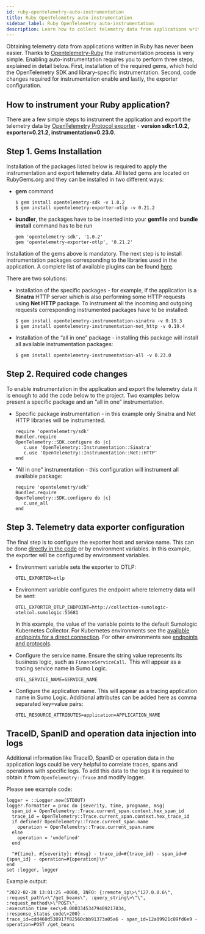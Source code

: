 ```yaml
---
id: ruby-opentelemetry-auto-instrumentation
title: Ruby OpenTelemetry auto-instrumentation
sidebar_label: Ruby OpenTelemetry auto-instrumentation
description: Learn how to collect telemetry data from applications written in Ruby.
---
```


Obtaining telemetry data from applications written in Ruby has never been easier. Thanks to [Opentelemetry-Ruby](https://github.com/open-telemetry/opentelemetry-ruby) the instrumentation process is very simple. Enabling auto-instrumentation requires you to perform three steps, explained in detail below. First, installation of the required gems, which hold the OpenTelemetry SDK and library-specific instrumentation. Second, code changes required for instrumentation enable and lastly, the exporter configuration.

## How to instrument your Ruby application?

There are a few simple steps to instrument the application and export the telemetry data by [OpenTelemetry Protocol exporter](https://github.com/open-telemetry/opentelemetry-ruby/tree/opentelemetry-exporter-otlp/v0.21.2/exporter/otlp) - **version sdk=1.0.2, exporter=0.21.2, instrumentation=0.23.0**.

## Step 1. Gems Installation  

Installation of the packages listed below is required to apply the instrumentation and export telemetry data. All listed gems are located on RubyGems.org and they can be installed in two different ways:

* **gem** command

   ```
   $ gem install opentelemetry-sdk -v 1.0.2
   $ gem install opentelemetry-exporter-otlp -v 0.21.2
   ```

* **bundler**, the packages have to be inserted into your **gemfile** and **bundle install** command has to be run

   ```
   gem 'opentelemetry-sdk', '1.0.2'
   gem 'opentelemetry-exporter-otlp', '0.21.2'
   ```

Installation of the gems above is mandatory. The next step is to install instrumentation packages corresponding to the libraries used in the application. A complete list of available plugins can be found [here](https://github.com/open-telemetry/opentelemetry-ruby/tree/master/instrumentation).

There are two solutions:

* Installation of the specific packages - for example, if the application is a **Sinatra** HTTP server which is also performing some HTTP requests using **Net HTTP** package. To instrument all the incoming and outgoing requests corresponding instrumented packages have to be installed:

   ```
   $ gem install opentelemetry-instrumentation-sinatra -v 0.19.3
   $ gem install opentelemetry-instrumentation-net_http -v 0.19.4
   ```

* Installation of the “all in one” package - installing this package will install all available instrumentation packages:

   ```
   $ gem install opentelemetry-instrumentation-all -v 0.23.0
   ```

## Step 2. Required code changes  

To enable instrumentation in the application and export the telemetry data it is enough to add the code below to the project. Two examples below present a specific package and an “all in one” instrumentation. 

* Specific package instrumentation - in this example only Sinatra and Net HTTP libraries will be instrumented.

   ```
   require 'opentelemetry/sdk'
   Bundler.require
   OpenTelemetry::SDK.configure do |c|
      c.use 'OpenTelemetry::Instrumentation::Sinatra'
      c.use 'OpenTelemetry::Instrumentation::Net::HTTP'
   end
   ```

* "All in one" instrumentation - this configuration will instrument all available package:

   ```
   require 'opentelemetry/sdk'
   Bundler.require
   OpenTelemetry::SDK.configure do |c|
      c.use_all
   end
   ```

## Step 3. Telemetry data exporter configuration  

The final step is to configure the exporter host and service name. This can be done [directly in the code](https://github.com/open-telemetry/opentelemetry-ruby/tree/opentelemetry-exporter-otlp/v0.21.2/exporter/otlp#how-do-i-get-started) or by environment variables. In this example, the exporter will be configured by environment variables.

* Environment variable sets the exporter to OTLP:

   ```
   OTEL_EXPORTER=otlp
   ```

* Environment variable configures the endpoint where telemetry data will be sent:

   ```
   OTEL_EXPORTER_OTLP_ENDPOINT=http://collection-sumologic-otelcol.sumologic:55681
   ```

   In this example, the value of the variable points to the default Sumologic Kubernetes Collector. For Kubernetes environments see the [available endpoints for a direct connection](../set-up-traces-collection-for-kubernetes-environments.md). For other environments see [endpoints and protocols](../set-up-traces-collection-for-other-environments.md).

* Configure the service name. Ensure the string value represents its business logic, such as `FinanceServiceCall`.  This will appear as a tracing service name in Sumo Logic.

   ```
   OTEL_SERVICE_NAME=SERVICE_NAME
   ```

* Configure the application name. This will appear as a tracing application name in Sumo Logic. Additional attributes can be added here as comma separated key=value pairs:

   ```
   OTEL_RESOURCE_ATTRIBUTES=application=APPLICATION_NAME
   ```

## TraceID, SpanID and operation data injection into logs

Additional information like TraceID, SpanID or operation data in the application logs could be very helpful to correlate traces, spans and operations with specific logs. To add this data to the logs it is required to obtain it from `OpenTelemetry::Trace` and modify logger.

Please see example code:

```
logger = ::Logger.new(STDOUT)
logger.formatter = proc do |severity, time, progname, msg|
  span_id = OpenTelemetry::Trace.current_span.context.hex_span_id
  trace_id = OpenTelemetry::Trace.current_span.context.hex_trace_id
  if defined? OpenTelemetry::Trace.current_span.name
    operation = OpenTelemetry::Trace.current_span.name
  else
    operation = 'undefined'
  end

  "#{time}, #{severity}: #{msg} - trace_id=#{trace_id} - span_id=#{span_id} - operation=#{operation}\n"
end
set :logger, logger
```

Example output:

```
"2022-02-28 13:01:25 +0000, INFO: {:remote_ip\>\"127.0.0.6\", :request_path\>\"/get_beans\", :query_string\>\"\", :request_method\>\"POST\", :execution_time_sec\>0.00033453479409217834, :response_status_code\>200} - trace_id=cdd460d538917f82560cbb91373a05a6 - span_id=12a09921c89fd6e9 - operation=POST /get_beans
```
